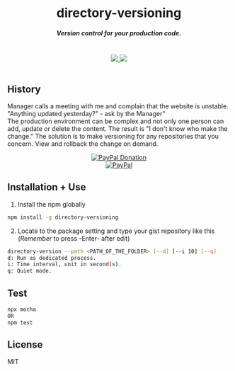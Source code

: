 <h1 align="center">directory-versioning</h1>

<h5 align="center">Version control for your production code.
</h5>
<br />
<div align="center">
  <a href="https://github.com/ssmak/directory-versioning">
    <img src="https://img.shields.io/badge/version-v1.0.0-blueviolet.svg" />
  </a>
  <a href="https://atom.io/packages/snippets-from-gist">
    <img src="https://img.shields.io/badge/env-nodejs-orange.svg" />
  </a>
</div>
<br />

## History
Manager calls a meeting with me and complain that the website is unstable. "Anything updated yesterday?" - ask by the Manager"<br />
The production environment can be complex and not only one person can add, update or delete the content. The result is "I don't know who make the change."
The solution is to make versioning for any repositories that you concern. View and rollback the change on demand.
<br />
<div align="center">
  <a href="https://paypal.me/ssmak">
    <img src="https://img.shields.io/badge/Donate-PayPal-green.svg" alt="PayPal Donation" />
  </a>
  <br />
  <a href="https://paypal.me/ssmak">
    <img src="https://www.paypalobjects.com/webstatic/mktg/logo/AM_mc_vs_dc_ae.jpg" alt="PayPal" />
  </a>
</div>

## Installation + Use
1. Install the npm globally
``` bash
npm install -g directory-versioning
```

2. Locate to the package setting and type your gist repository like this (*Remember* to press -Enter- after edit)
```bash
directory-version --path <PATH_OF_THE_FOLDER> [--d] [--i 10] [--q]
d: Run as dedicated process.
i: Time interval, unit in second(s).
q: Quiet mode.
```

## Test
``` bash
npx mocha
OR
npm test
```

## License
MIT
